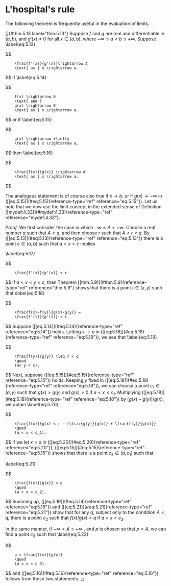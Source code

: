 # L'hospital's rule

The following theorem is frequently useful in the evaluation of limits.

<!-- ::: thm -->
[]{#thm:5.13 label="thm:5.13"} Suppose $f$ and $g$ are real and
differentiable in $(a, b)$, and $g'(x) \neq 0$ for all $x \in (a, b)$,
where $-\infty \leq a < b \leq + \infty$. Suppose 
\label{eq:5.13}

$$

        \frac{f'(x)}{g'(x)}\rightarrow A 
        \text{ as } x \rightarrow a.
$$
 If 
\label{eq:5.14}

$$

        f(x) \rightarrow 0
        \text{ and }
        g(x) \rightarrow 0
        \text{ as } x \rightarrow a.
$$
 or if 
\label{eq:5.15}

$$

        g(x) \rightarrow +\infty 
        \text{ as } x \rightarrow a.
$$
 then 
\label{eq:5.16}

$$

        \frac{f(x)}{g(x)} \rightarrow A
        \text{ as } x \rightarrow a.
$$

<!-- ::: -->

The analogous statement is of course also true if $x \rightarrow b$, or
if $g(x) \rightarrow -\infty$ in
(\[\[eq:5.15\]](#eq:5.15){reference-type="ref" reference="eq:5.15"}). Let
us note that we now use the limit concept in the extended sense of
Definition \[\[mydef:4.33\]](#mydef:4.33){reference-type="ref"
reference="mydef:4.33"}.

<!-- ::: proof -->
*Proof.* We first consider the case in which
$- \infty \leq A < + \infty$. Choose a real number $q$ such that
$A < q$, and then choose $r$ such that $A < r < q$. By
(\[\[eq:5.13\]](#eq:5.13){reference-type="ref" reference="eq:5.13"})
there is a point $c \in (a, b)$ such that $a < x < c$ implies

\label{eq:5.17}

$$

        \frac{f'(x)}{g'(x)} < r.
$$
 If $a< x < y < c$, then Theorem
\[\[thm:5.9\]](#thm:5.9){reference-type="ref" reference="thm:5.9"} shows
that there is a point $t \in (x, y)$ such that 
\label{eq:5.18}

$$

        \frac{f(x)-f(y)}{g(x)-g(y)} = 
        \frac{f'(t)}{g'(t)} < r.
$$
 Suppose
(\[\[eq:5.14\]](#eq:5.14){reference-type="ref" reference="eq:5.14"})
holds. Letting $x \rightarrow a$ in
(\[\[eq:5.18\]](#eq:5.18){reference-type="ref" reference="eq:5.18"}), we
see that 
\label{eq:5.19}

$$

        \frac{f(y)}{g(y)} \leq r < q
        \quad
        (a< y < c).
$$
 Next, suppose
(\[\[eq:5.15\]](#eq:5.15){reference-type="ref" reference="eq:5.15"})
holds. Keeping $y$ fixed in
(\[\[eq:5.18\]](#eq:5.18){reference-type="ref" reference="eq:5.18"}), we
can choose a point $c_1 \in (a, y)$ such that $g(x) > g(y)$ and
$g(x) > 0$ if $a< x < c_1$. Multiplying
(\[\[eq:5.18\]](#eq:5.18){reference-type="ref" reference="eq:5.18"}) by
$[g(x) - g(y)]/g(x)$, we obtain 
\label{eq:5.20}

$$

        \frac{f(x)}{g(x) < r - r\frac{g(y)}{g(x)} + \frac{f(y)}{g(x)}}
        \quad
        (a < x < c_1).
$$
 If we let $x > a$ in
(\[\[eq:5.20\]](#eq:5.20){reference-type="ref" reference="eq:5.20"}),
(\[\[eq:5.15\]](#eq:5.15){reference-type="ref" reference="eq:5.15"})
shows that there is a point $c_2 \in (a, c_1)$ such that

\label{eq:5.21}

$$

        \frac{f(x)}{g(x)} < q
        \quad 
        (a < x < c_2).
$$
 Summing up,
(\[\[eq:5.19\]](#eq:5.19){reference-type="ref" reference="eq:5.19"}) and
(\[\[eq:5.21\]](#eq:5.21){reference-type="ref" reference="eq:5.21"}) show
that for any $q$, subject only to the condition $A < q$, there is a
point $c_2$ such that $f(x)/g(x) < q$ if $a< x < c_2$.

In the same manner, if $- \infty  < A \leq + \infty$ , and $p$ is chosen
so that $p < A$, we can find a point $c_3$ such that 
\label{eq:5.22}

$$

        p < \frac{f(x)}{g(x)}
        \quad 
        (a < x < c_3).
$$
 and
(\[\[eq:5.16\]](#eq:5.16){reference-type="ref" reference="eq:5.16"})
follows from these two statements. ◻
<!-- ::: -->
